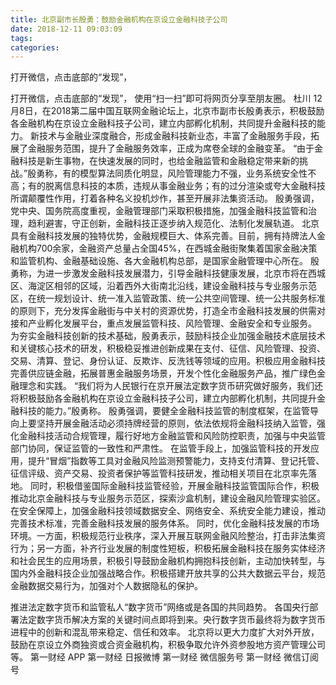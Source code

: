 ```yaml
---
title: 北京副市长殷勇：鼓励金融机构在京设立金融科技子公司
date: 2018-12-11 09:03:09
tags: 
categories: 
---
```

打开微信，点击底部的“发现”，
<!-- more -->
打开微信，点击底部的“发现”，
使用“扫一扫”即可将网页分享至朋友圈。
杜川
12月8日，在2018第二届中国互联网金融论坛上，北京市副市长殷勇表示，积极鼓励各金融机构在京设立金融科技子公司，建立内部孵化机制，共同提升金融科技的能力。
新技术与金融业深度融合，形成金融科技新业态，丰富了金融服务手段，拓展了金融服务范围，提升了金融服务效率，正成为席卷全球的金融变革。
“由于金融科技是新生事物，在快速发展的同时，也给金融监管和金融稳定带来新的挑战。”殷勇称，有的模型算法同质化明显，风险管理能力不强，业务系统安全性不高；有的脱离信息科技的本质，违规从事金融业务；有的过分渲染或夸大金融科技所谓颠覆性作用，打着各种名义投机炒作，甚至开展非法集资活动。
殷勇强调，党中央、国务院高度重视，金融管理部门采取积极措施，加强金融科技监管和治理，趋利避害，守正创新，金融科技正逐步纳入规范化、法制化发展轨道。
北京具有金融科技发展的独特优势，金融规模巨大、体系完善。目前，拥有持牌法人金融机构700余家，金融资产总量占全国45%，在西城金融街聚集着国家金融决策和监管机构、金融基础设施、各大金融机构总部，是国家金融管理中心所在。
殷勇称，为进一步激发金融科技发展潜力，引导金融科技健康发展，北京市将在西城区、海淀区相邻的区域，沿着西外大街南北沿线，建设金融科技与专业服务示范区，在统一规划设计、统一准入监管政策、统一公共空间管理、统一公共服务标准的原则下，充分发挥金融街与中关村的资源优势，打造全市金融科技发展的供需对接和产业孵化发展平台，重点发展监管科技、风险管理、金融安全和专业服务。
为夯实金融科技创新的技术基础，殷勇表示，鼓励科技企业加强金融技术底层技术和关键核心技术的研发，积极稳妥推进创新成果在支付、征信、风险管理、投资、交易、清算、登记、身份认证、反欺诈、反洗钱等领域的应用。积极应用金融科技完善供应链金融，拓展普惠金融服务场景，开发个性化金融服务产品，推广绿色金融理念和实践。
“我们将为人民银行在京开展法定数字货币研究做好服务，我们还将积极鼓励各金融机构在京设立金融科技子公司，建立内部孵化机制，共同提升金融科技的能力。”殷勇称。
殷勇强调，要健全金融科技监管的制度框架，在监管导向上要坚持开展金融活动必须持牌经营的原则，依法依规将金融科技纳入监管，强化金融科技活动合规管理，履行好地方金融监管和风险防控职责，加强与中央监管部门协同，保证监管的一致性和严肃性。
在监管手段上，加强监管科技的开发应用，提升“冒烟”指数等工具对金融风险监测预警能力，支持支付清算、登记托管、征信评级、资产交易、投资者保护等监管科技研发，推动相关项目在北京率先落地。
同时，积极借鉴国际金融科技监管经验，开展金融科技监管国际合作，积极推动北京金融科技与专业服务示范区，探索沙盒机制，建设金融风险管理实验区。
在安全保障上，加强金融科技领域数据安全、网络安全、系统安全能力建设，推动完善技术标准，完善金融科技发展的服务体系。
同时，优化金融科技发展的市场环境。一方面，积极规范行业秩序，深入开展互联网金融风险整治，打击非法集资行为；另一方面，补齐行业发展的制度性短板，积极拓展金融科技在服务实体经济和社会民生的应用场景，积极引导鼓励金融机构拥抱科技创新，主动加快转型，与国内外金融科技企业加强战略合作。积极搭建开放共享的公共大数据云平台，规范金融数据交易行为，加强对个人数据隐私的保护。
 
 
推进法定数字货币和监管私人“数字货币”网络或是各国的共同趋势。
各国央行部署法定数字货币解决方案的关键时间点即将到来。央行数字货币最终将为数字货币进程中的创新和混乱带来稳定、信任和效率。
北京将以更大力度扩大对外开放，鼓励在京设立外商独资或合资金融机构，积极争取允许外资参股地方资产管理公司等。
第一财经
APP
第一财经
日报微博
第一财经
微信服务号
第一财经
微信订阅号
